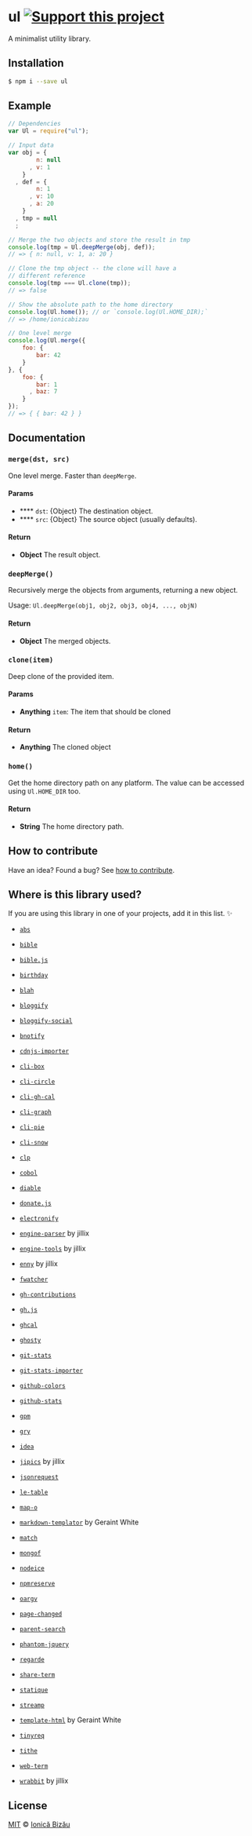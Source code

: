 # ul [![Support this project][donate-now]][paypal-donations]

A minimalist utility library.

## Installation

```sh
$ npm i --save ul
```

## Example

```js
// Dependencies
var Ul = require("ul");

// Input data
var obj = {
        n: null
      , v: 1
    }
  , def = {
        n: 1
      , v: 10
      , a: 20
    }
  , tmp = null
  ;

// Merge the two objects and store the result in tmp
console.log(tmp = Ul.deepMerge(obj, def));
// => { n: null, v: 1, a: 20 }

// Clone the tmp object -- the clone will have a
// different reference
console.log(tmp === Ul.clone(tmp));
// => false

// Show the absolute path to the home directory
console.log(Ul.home()); // or `console.log(Ul.HOME_DIR);`
// => /home/ionicabizau

// One level merge
console.log(Ul.merge({
    foo: {
        bar: 42
    }
}, {
    foo: {
        bar: 1
      , baz: 7
    }
});
// => { { bar: 42 } }
```

## Documentation

### `merge(dst, src)`
One level merge. Faster than `deepMerge`.

#### Params
- **** `dst`: {Object} The destination object.
- **** `src`: {Object} The source object (usually defaults).

#### Return
- **Object** The result object.

### `deepMerge()`
Recursively merge the objects from arguments, returning a new object.

Usage: `Ul.deepMerge(obj1, obj2, obj3, obj4, ..., objN)`

#### Return
- **Object** The merged objects.

### `clone(item)`
Deep clone of the provided item.

#### Params
- **Anything** `item`: The item that should be cloned

#### Return
- **Anything** The cloned object

### `home()`
Get the home directory path on any platform. The value can be
accessed using `Ul.HOME_DIR` too.

#### Return
- **String** The home directory path.

## How to contribute
Have an idea? Found a bug? See [how to contribute][contributing].

## Where is this library used?
If you are using this library in one of your projects, add it in this list. :sparkles:

 - [`abs`](https://github.com/IonicaBizau/node-abs)

 - [`bible`](https://github.com/BibleJS/BibleApp)

 - [`bible.js`](https://github.com/BibleJS/bible.js)

 - [`birthday`](https://github.com/IonicaBizau/birthday)

 - [`blah`](https://github.com/IonicaBizau/blah)

 - [`bloggify`](https://github.com/Bloggify/bloggify-tools)

 - [`bloggify-social`](https://github.com/Bloggify/social)

 - [`bnotify`](https://github.com/IonicaBizau/bnotify)

 - [`cdnjs-importer`](https://github.com/cdnjs/cdnjs-importer)

 - [`cli-box`](https://github.com/IonicaBizau/node-cli-box)

 - [`cli-circle`](https://github.com/IonicaBizau/node-cli-circle)

 - [`cli-gh-cal`](https://github.com/IonicaBizau/cli-gh-cal)

 - [`cli-graph`](https://github.com/IonicaBizau/node-cli-graph)

 - [`cli-pie`](https://github.com/IonicaBizau/node-cli-pie)

 - [`cli-snow`](https://github.com/IonicaBizau/cli-snow)

 - [`clp`](https://github.com/IonicaBizau/node-clp)

 - [`cobol`](https://github.com/IonicaBizau/node-cobol)

 - [`diable`](https://github.com/IonicaBizau/diable)

 - [`donate.js`](https://github.com/IonicaBizau/donate.js)

 - [`electronify`](https://github.com/IonicaBizau/electronify#readme)

 - [`engine-parser`](https://github.com/IonicaBizau/engine-parser) by jillix

 - [`engine-tools`](https://github.com/jillix/engine-tools) by jillix

 - [`enny`](https://github.com/IonicaBizau/enny) by jillix

 - [`fwatcher`](https://github.com/IonicaBizau/node-fwatcher)

 - [`gh-contributions`](https://github.com/IonicaBizau/github-contributions)

 - [`gh.js`](https://github.com/IonicaBizau/gh.js)

 - [`ghcal`](https://github.com/IonicaBizau/ghcal)

 - [`ghosty`](https://github.com/IonicaBizau/ghosty#readme)

 - [`git-stats`](https://github.com/IonicaBizau/git-stats)

 - [`git-stats-importer`](https://github.com/IonicaBizau/git-stats-importer)

 - [`github-colors`](https://github.com/IonicaBizau/github-colors)

 - [`github-stats`](https://github.com/IonicaBizau/github-stats)

 - [`gpm`](https://github.com/IonicaBizau/gpm)

 - [`gry`](https://github.com/IonicaBizau/node-gry)

 - [`idea`](https://github.com/IonicaBizau/idea)

 - [`jipics`](https://github.com/jillix/node-jipics) by jillix

 - [`jsonrequest`](https://github.com/IonicaBizau/node-jsonrequest)

 - [`le-table`](https://github.com/IonicaBizau/node-le-table)

 - [`map-o`](https://github.com/IonicaBizau/node-map-o)

 - [`markdown-templator`](https://github.com/grit96/markdown-templator#readme) by Geraint White

 - [`match`](https://github.com/IonicaBizau/match.js#readme)

 - [`mongof`](https://github.com/IonicaBizau/node-mongof)

 - [`nodeice`](https://github.com/IonicaBizau/nodeice)

 - [`npmreserve`](https://github.com/IonicaBizau/npmreserve)

 - [`oargv`](https://github.com/IonicaBizau/node-oargv)

 - [`page-changed`](https://github.com/IonicaBizau/node-page-changed)

 - [`parent-search`](https://github.com/IonicaBizau/node-parent-search)

 - [`phantom-jquery`](https://github.com/IonicaBizau/phantom-jquery#readme)

 - [`regarde`](https://github.com/IonicaBizau/regarde)

 - [`share-term`](https://github.com/Share-Term/share-term#readme)

 - [`statique`](https://github.com/IonicaBizau/node-statique)

 - [`streamp`](https://github.com/IonicaBizau/node-streamp)

 - [`template-html`](https://github.com/grit96/template-html#readme) by Geraint White

 - [`tinyreq`](https://github.com/IonicaBizau/tinyreq)

 - [`tithe`](https://github.com/IonicaBizau/tithe)

 - [`web-term`](https://github.com/IonicaBizau/web-term)

 - [`wrabbit`](https://github.com/jillix/wrabbit) by jillix

## License

[MIT][license] © [Ionică Bizău][website]

[paypal-donations]: https://www.paypal.com/cgi-bin/webscr?cmd=_s-xclick&hosted_button_id=RVXDDLKKLQRJW
[donate-now]: http://i.imgur.com/6cMbHOC.png

[license]: http://showalicense.com/?fullname=Ionic%C4%83%20Biz%C4%83u%20%3Cbizauionica%40gmail.com%3E%20(http%3A%2F%2Fionicabizau.net)&year=2014#license-mit
[website]: http://ionicabizau.net
[contributing]: /CONTRIBUTING.md
[docs]: /DOCUMENTATION.md